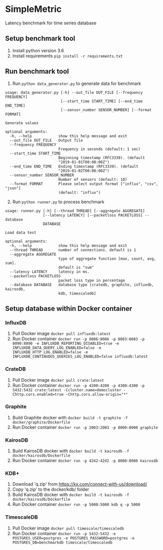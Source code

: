 # SimpleMetric
Latency benchmark for time series database

## Setup benchmark tool
1. Install python version 3.6
2. Install requirements `pip install -r requirements.txt`

## Run benchmark tool
1. Run `python data_generator.py` to generate data for benchmark
```
usage: data_generator.py [-h] --out_file OUT_FILE [--frequency FREQUENCY]
                         [--start_time START_TIME] [--end_time END_TIME]
                         [--sensor_number SENSOR_NUMBER] [--format FORMAT]

Generate values

optional arguments:
  -h, --help            show this help message and exit
  --out_file OUT_FILE   Output file
  --frequency FREQUENCY
                        Frequency in seconds (default: 1 sec)
  --start_time START_TIME
                        Beginning timestamp (RFC3339). (default
                        "2019-01-01T00:00:00Z")
  --end_time END_TIME   Ending timestamp (RFC3339). (default
                        "2019-01-02T00:00:00Z")
  --sensor_number SENSOR_NUMBER
                        Number of sensors (default: 10)
  --format FORMAT       Please select output format ["influx", "csv", "json"]
                        (default: "influx")
```
2. Run `python runner.py` to process benchmark
```
usage: runner.py [-h] [--thread THREAD] [--aggregate AGGREGATE]
                 [--latency LATENCY] [--packetloss PACKETLOSS] --database
                 DATABASE

Load data test

optional arguments:
  -h, --help            show this help message and exit
  --thread THREAD       number of connections. default is 1
  --aggregate AGGREGATE
                        type of aggregate function [max, count, avg, sum].
                        default is "sum"
  --latency LATENCY     latency in ms.
  --packetloss PACKETLOSS
                        packet loss type in percentage
  --database DATABASE   database type [cratedb, graphite, influxdb, kairosdb,
                        kdb, timescaledb]
```
## Setup database within Docker container

### InfluxDB
1. Pull Docker image `docker pull influxdb:latest`
2. Run Docker container `docker run -p 8086:8086 -p 8083:8083 -p 8090:8090 -e INFLUXDB_REPORTING_DISABLED=true -e INFLUXDB_DATA_QUERY_LOG_ENABLED=false -e INFLUXDB_HTTP_LOG_ENABLED=false -e INFLUXDB_CONTINUOUS_QUERIES_LOG_ENABLED=false influxdb:latest`

### CrateDB
1. Pull Docker image `docker pull crate:latest`
2. Run Docker container `docker run -p 4200:4200 -p 4300:4300 -p 5432:5432 crate:latest -Ccluster.name=democluster -Chttp.cors.enabled=true -Chttp.cors.allow-origin="*"`

### Graphite
1. Build Graphite docker with `docker build -t graphite -f docker/graphite/Dockerfile`
2. Run Docker container `docker run -p 2003:2003 -p 8000:8000 graphite`

### KairosDB
1. Build KairosDB docker with `docker build -t kairosdb -f docker/kairosdb/Dockerfile`
2. Run Docker container `docker run -p 4242:4242 -p 8080:8080 kairosdb`

### KDB+
1. Download 'q.zip' from https://kx.com/connect-with-us/download/
2. Copy 'q.zip' to the docker/kdb/ folder
3. Build KairosDB docker with `docker build -t kairosdb -f docker/kairosdb/Dockerfile`
4. Run Docker container `docker run -p 5000:5000 kdb q -p 5000`

### TimescaleDB
1. Pull Docker image `docker pull timescale/timescaledb`
2. Run Docker container `docker run -p 5432:5432 -e POSTGRES_USER=postgres -e POSTGRES_PASSWORD=postgres -e POSTGRES_DB=benchmarkdb timescale/timescaledb`
